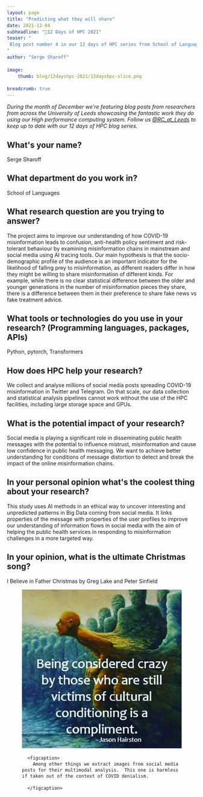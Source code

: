 ```yaml
---
layout: page
title: "Predicting what they will share"
date: 2021-12-04
subheadline: "🎄12 Days of HPC 2021"
teaser: "
 Blog post number 4 in our 12 days of HPC series from School of Languages!
"
author: "Serge Sharoff"

image:
    thumb: blog/12dayshpc-2021/12dayshpc-slice.png

breadcrumb: true
---
```


_During the month of December we're featuring blog posts from researchers from across the University of Leeds showcasing the fantastic work they do using our High performance computing system. Follow us [@RC_at_Leeds](https://twitter.com/RC_at_leeds) to keep up to date with our 12 days of HPC blog series._

## What's your name?

Serge Sharoff

## What department do you work in?

School of Languages

## What research question are you trying to answer?

The project aims to improve our understanding of how COVID-19 misinformation leads to confusion, anti-health policy sentiment and risk-tolerant behaviour by examining misinformation chains in mainstream and social media using AI tracing tools.  Our main hypothesis is that the socio-demographic profile of the audience is an important indicator for the likelihood of falling prey to misinformation, as different readers differ in how they might be willing to share misinformation of different kinds.  For example, while there is no clear statistical difference between the older and younger generations in the number of misinformation pieces they share, there is a difference between them in their preference to share fake news vs fake treatment advice.

## What tools or technologies do you use in your research? (Programming languages, packages, APIs)

Python, pytorch, Transformers

## How does HPC help your research?

We collect and analyse millions of social media posts spreading COVID-19 misinformation in Twitter and Telegram. On that scale, our data collection and statistical analysis pipelines cannot work without the use of the HPC facilities, including large storage space and GPUs.

## What is the potential impact of your research?

Social media is playing a significant role in disseminating public health messages with the potential to influence mistrust, misinformation and cause low confidence in public health messaging. We want to achieve better understanding for conditions of message distortion to detect and break the impact of the online misinformation chains.

## In your personal opinion what's the coolest thing about your research?

This study uses AI methods in an ethical way to uncover interesting and unpredicted patterns in Big Data coming from social media.  It links properties of the message with properties of the user profiles to improve our understanding of information flows in social media with the aim of helping the public health services in responding to misinformation challenges in a more targeted way.




## In your opinion, what is the ultimate Christmas song?

I Believe in Father Christmas by Greg Lake and Peter Sinfield






  


<figure>
<div class='column' style='display:flex;'>


  <div class='row'>
    <img src="/images/blog/12dayshpc-2021/18886-4945113362388330891_Serge_Sharoff.jpg"
    alt="" />
    
      
      <figcaption>
        Among other things we extract images from social media posts for their multimodal analysis.  This one is harmless if taken out of the context of COVID denialism.

      </figcaption>    
    
  </div>

</div>

</figure>
